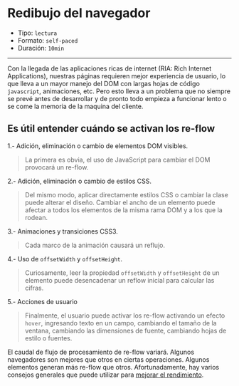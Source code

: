 # Redibujo del navegador

* Tipo: `lectura`
* Formato: `self-paced`
* Duración: `10min`

***

Con la llegada de las aplicaciones ricas de internet (RIA: Rich Internet
Applications), nuestras páginas requieren mejor experiencia de usuario, lo que
lleva a un mayor manejo del DOM con largas hojas de código `javascript`,
animaciones, etc. Pero esto lleva a un problema que no siempre se prevé antes
de desarrollar y de pronto todo empieza a funcionar lento o se come la memoria
de la maquina del cliente.

## Es útil entender cuándo se activan los re-flow

1.- Adición, eliminación o cambio de elementos DOM visibles.

> La primera es obvia, el uso de JavaScript para cambiar el DOM provocará un
re-flow.

2.- Adición, eliminación o cambio de estilos CSS.

> Del mismo modo, aplicar directamente estilos CSS o cambiar la clase puede alterar el diseño. Cambiar el ancho de un elemento puede afectar a todos los elementos de la misma rama DOM y a los que la rodean.

3.- Animaciones y transiciones CSS3.

>Cada marco de la animación causará un reflujo.

4.- Uso de `offsetWidth` y `offsetHeight`.

> Curiosamente, leer la propiedad `offsetWidth` y `offsetHeight` de un elemento puede desencadenar un reflow inicial para calcular las cifras.

5.- Acciones de usuario

> Finalmente, el usuario puede activar los re-flow activando un efecto `hover`, ingresando texto en un campo, cambiando el tamaño de la ventana, cambiando las dimensiones de fuente, cambiando hojas de estilo o fuentes.

El caudal de flujo de procesamiento de re-flow variará. Algunos navegadores
son mejores que otros en ciertas operaciones. Algunos elementos generan más
re-flow que otros. Afortunadamente, hay varios consejos generales que puede
utilizar para [mejorar el rendimiento](https://developers.google.com/speed/docs/insights/browser-reflow).
